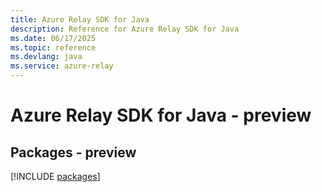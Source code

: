 ```yaml
---
title: Azure Relay SDK for Java
description: Reference for Azure Relay SDK for Java
ms.date: 06/17/2025
ms.topic: reference
ms.devlang: java
ms.service: azure-relay
---
```

# Azure Relay SDK for Java - preview
## Packages - preview
[!INCLUDE [packages](relay-index.md)]